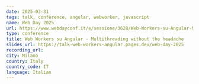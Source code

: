 ```yaml
---
date: 2025-03-31
tags: talk, conference, angular, webworker, javascript
name: Web Day 2025
url: https://www.webdayconf.it/e/sessione/3628/Web-Workers-su-Angular-Multithreading-senza-mal-di-testa
type: conference
title: Web Workers su Angular - Multithreading without the headache
slides_url: https://talk-web-workers-angular.pages.dev/web-day-2025
recording_url:
city: Milano
country: Italy
country_code: IT
language: Italian
---
```

